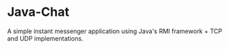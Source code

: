 # Java-Chat
A simple instant messenger application using Java's RMI framework + TCP and UDP implementations.

